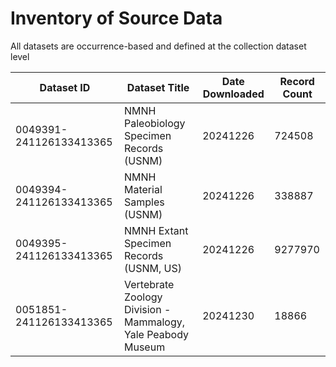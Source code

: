 # Inventory of Source Data
All datasets are occurrence-based and defined at the collection dataset level

| Dataset ID               | Dataset Title                                                | Date Downloaded | Record Count |
|--------------------------|--------------------------------------------------------------|-----------------|----------|
| 0049391-241126133413365  | NMNH Paleobiology Specimen Records (USNM) | 20241226        | 724508 |
| 0049394-241126133413365  | NMNH Material Samples (USNM) | 20241226 | 338887   |
| 0049395-241126133413365  | NMNH Extant Specimen Records (USNM, US) | 20241226 | 9277970  |
| 0051851-241126133413365  | Vertebrate Zoology Division - Mammalogy, Yale Peabody Museum | 20241230 | 18866    |

